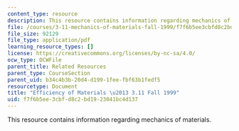 ```yaml
---
content_type: resource
description: This resource contains information regarding mechanics of materials.
file: /courses/3-11-mechanics-of-materials-fall-1999/f7f6b5ee3cbfd8c2bd1923041bc4d137_MIT3_11F99_efficiency.pdf
file_size: 92129
file_type: application/pdf
learning_resource_types: []
license: https://creativecommons.org/licenses/by-nc-sa/4.0/
ocw_type: OCWFile
parent_title: Related Resources
parent_type: CourseSection
parent_uid: b34c4b3b-20d4-d199-1fee-fbf63b1fedf5
resourcetype: Document
title: "Efficiency of Materials \u2013 3.11 Fall 1999"
uid: f7f6b5ee-3cbf-d8c2-bd19-23041bc4d137
---
```

This resource contains information regarding mechanics of materials.